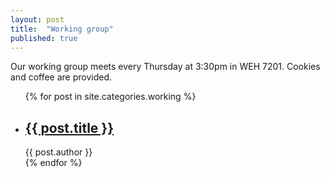 ```yaml
---
layout: post
title:  "Working group"
published: true
---
```

Our working group meets every Thursday at 3:30pm in WEH 7201. Cookies and coffee are provided.

<ul class="post-list">
  {% for post in site.categories.working %}
    <li>
      <h2>
        <a class="post-link" href="{{ post.url | prepend: site.baseurl }}">{{ post.title }}</a>
      </h2>
      <span class="post-meta">{{ post.author }}</span>
    </li>
  {% endfor %}
</ul>
